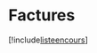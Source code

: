 # Factures

[!include[listeencours](factures.listeencours.autogen.md)]














































































































